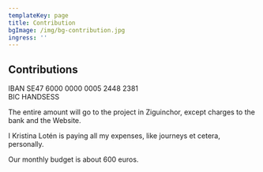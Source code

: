 ```yaml
---
templateKey: page
title: Contribution
bgImage: /img/bg-contribution.jpg
ingress: ''
---
```

## Contributions

IBAN SE47 6000 0000 0005 2448 2381\
BIC HANDSESS

The entire amount will go to the project in Ziguinchor, except charges to the bank and the Website. 

I Kristina Lotén is paying all my expenses, like journeys et cetera, personally.

Our monthly budget is about 600 euros.

